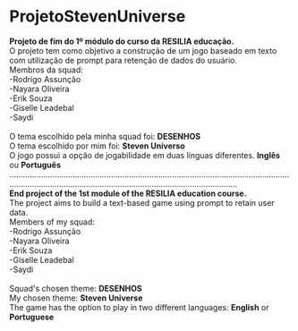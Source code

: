 # ProjetoStevenUniverse
<strong>Projeto de fim do 1º módulo do curso da RESILIA educação.</strong><br>
O projeto tem como objetivo a construção de um jogo baseado em texto com utilização de prompt para retenção de dados do usuário.<br>
Membros da squad:<br>
-Rodrigo Assunção <br>
-Nayara Oliveira<br>
-Erik Souza<br>
-Giselle Leadebal<br>
-Saydi<br>
<br>
O tema escolhido pela minha squad foi: <strong>DESENHOS</strong><br>
O tema escolhido por mim foi: <strong>Steven Universo</strong><br>
O jogo possui a opção de jogabilidade em duas línguas diferentes. <strong>Inglês</strong> ou <strong>Português</strong>
.................................................................................................................................................................................................................................<br>
<strong>End project of the 1st module of the RESILIA education course.</strong><br>
The project aims to build a text-based game using prompt to retain user data.<br>
Members of my squad:<br>
-Rodrigo Assunção <br>
-Nayara Oliveira<br>
-Erik Souza<br>
-Giselle Leadebal<br>
-Saydi<br>
<br>
Squad's chosen theme: <strong>DESENHOS</strong><br>
My chosen theme: <strong>Steven Universe</strong><br>
The game has the option to play in two different languages: <strong>English</strong> or <strong>Portuguese</strong>
